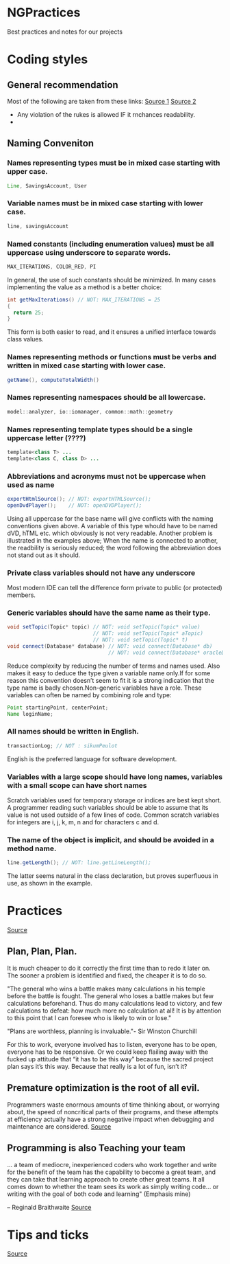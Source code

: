 # NGPractices
Best practices and notes for our projects



# Coding styles
## General recommendation
Most of the following are taken from these links:
[Source 1](http://named-data.net/codebase/platform/documentation/ndn-platform-development-guidelines/cpp-code-guidelines/)
[Source 2](https://github.com/google/styleguide)

* Any violation of the rukes is allowed IF it rnchances readability.
* 

## Naming Conveniton
### Names representing types must be in mixed case starting with upper case.
```java
Line, SavingsAccount, User
```

### Variable names must be in mixed case starting with lower case.
```java
line, savingsAccount
```

### Named constants (including enumeration values) must be all uppercase using underscore to separate words.
```java
MAX_ITERATIONS, COLOR_RED, PI
```
 In general, the use of such constants should be minimized. In many cases implementing the value as a method is a better choice:
```java
int getMaxIterations() // NOT: MAX_ITERATIONS = 25
{
  return 25;
}
```
This form is both easier to read, and it ensures a unified interface towards class values.

### Names representing methods or functions must be verbs and written in mixed case starting with lower case.
```java
getName(), computeTotalWidth()
```

### Names representing namespaces should be all lowercase.
```java
model::analyzer, io::iomanager, common::math::geometry
```

### Names representing template types should be a single uppercase letter (????)
```java
template<class T> ...
template<class C, class D> ...
```

### Abbreviations and acronyms must not be uppercase when used as name
```java
exportHtmlSource(); // NOT: exportHTMLSource();
openDvdPlayer();    // NOT: openDVDPlayer();
```
Using all uppercase for the base name will give conflicts with the naming conventions given above. A variable of this type whould have to be named dVD, hTML etc. which obviously is not very readable. Another problem is illustrated in the examples above; When the name is connected to another, the readbility is seriously reduced; the word following the abbreviation does not stand out as it should.

### Private class variables should not have any underscore
Most modern IDE can tell the difference form private to public (or protected) members.

### Generic variables should have the same name as their type.
```java
void setTopic(Topic* topic) // NOT: void setTopic(Topic* value) 
                            // NOT: void setTopic(Topic* aTopic)
                            // NOT: void setTopic(Topic* t)
void connect(Database* database) // NOT: void connect(Database* db)
                                 // NOT: void connect(Database* oracleDB)
```
Reduce complexity by reducing the number of terms and names used. Also makes it easy to deduce the type given a variable name only.If for some reason this convention doesn’t seem to fit it is a strong indication that the type name is badly chosen.Non-generic variables have a role. These variables can often be named by combining role and type:
```java
Point startingPoint, centerPoint;
Name loginName;
```
### All names should be written in English.
```java
transactionLog; // NOT : sikumPeulot
```
English is the preferred language for software development.

### Variables with a large scope should have long names, variables with a small scope can have short names
Scratch variables used for temporary storage or indices are best kept short. A programmer reading such variables should be able to assume that its value is not used outside of a few lines of code. Common scratch variables for integers are i, j, k, m, n and for characters c and d.

### The name of the object is implicit, and should be avoided in a method name.
```java
line.getLength(); // NOT: line.getLineLength();
```
The latter seems natural in the class declaration, but proves superfluous in use, as shown in the example.




# Practices
[Source](https://github.com/thomasdavis/best-practices)
## Plan, Plan, Plan.
It is much cheaper to do it correctly the first time than to redo it later on. The sooner a problem is identified and fixed, the cheaper it is to do so.

"The general who wins a battle makes many calculations in his temple before the battle is fought. The general who loses a battle makes but few calculations beforehand. Thus do many calculations lead to victory, and few calculations to defeat: how much more no calculation at all! It is by attention to this point that I can foresee who is likely to win or lose."

"Plans are worthless, planning is invaluable."- Sir Winston Churchill

For this to work, everyone involved has to listen, everyone has to be open, everyone has to be responsive. Or we could keep flailing away with the fucked up attitude that “it has to be this way” because the sacred project plan says it’s this way. Because that really is a lot of fun, isn’t it?

## Premature optimization is the root of all evil.
Programmers waste enormous amounts of time thinking about, or worrying about, the speed of noncritical parts of their programs, and these attempts at efficiency actually have a strong negative impact when debugging and maintenance are considered. 
[Source](http://c2.com/cgi/wiki?PrematureOptimization)

## Programming is also Teaching your team
... a team of mediocre, inexperienced coders who work together and write for the benefit of the team has the capability to become a great team, and they can take that learning approach to create other great teams. It all comes down to whether the team sees its work as simply writing code... or writing with the goal of both code and learning" (Emphasis mine)

– Reginald Braithwaite
[Source](http://www.theserverside.com/news/1374204/Programming-is-Also-Teaching-Your-Team)

# Tips and ticks

[Source](https://github.com/thomasdavis/best-practices)


